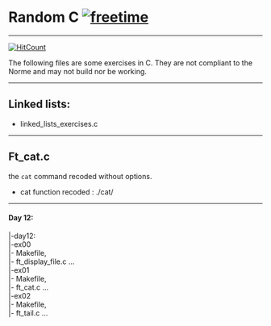 # Random C [![freetime](https://i.imgur.com/8IcDLkc.png)](i.imgur.com/8IcDLkc.png)

---

[![HitCount](http://hits.dwyl.io/Ant0wan/Random-C.svg)](http://hits.dwyl.io/Ant0wan/Random-C)


The following files are some exercises in C. They are not compliant to the Norme and may not build nor be working.

---

## Linked lists:

- linked_lists_exercises.c

---

## Ft_cat.c


the `cat` command recoded without options.

- cat function recoded : ./cat/


---

#### Day 12:
 |-day12:<br />
   |-ex00<br />
     |- Makefile,<br />
     |- ft_display_file.c ... <br />
   |-ex01<br />
     |- Makefile,<br />
     |- ft_cat.c ... <br />
   |-ex02<br />
     |- Makefile,<br />
     |- ft_tail.c ... <br />
